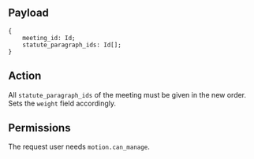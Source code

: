 ## Payload
```
{
    meeting_id: Id;
    statute_paragraph_ids: Id[];
}
```

## Action
All `statute_paragraph_ids` of the meeting must be given in the new order. Sets the `weight` field accordingly.

## Permissions
The request user needs `motion.can_manage`.
